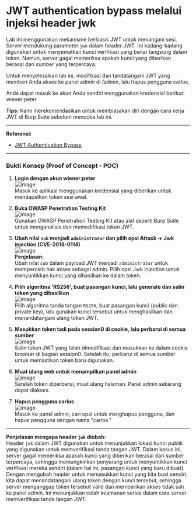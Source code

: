 # JWT authentication bypass melalui injeksi header jwk

Lab ini menggunakan mekanisme berbasis JWT untuk menangani sesi. Server mendukung parameter `jwk` dalam header JWT. Ini kadang-kadang digunakan untuk menyematkan kunci verifikasi yang benar langsung dalam token. Namun, server gagal memeriksa apakah kunci yang diberikan berasal dari sumber yang terpercaya.

Untuk menyelesaikan lab ini, modifikasi dan tandatangani JWT yang memberi Anda akses ke panel admin di /admin, lalu hapus pengguna carlos.

Anda dapat masuk ke akun Anda sendiri menggunakan kredensial berikut: wiener:peter

**Tips:** Kami merekomendasikan untuk membiasakan diri dengan cara kerja JWT di Burp Suite sebelum mencoba lab ini.

---------------------------------------------

**Referensi:**  
- [JWT Authentication Bypass](https://portswigger.net/web-security/jwt)

---------------------------------------------

### Bukti Konsep (Proof of Concept - POC)

1. **Login dengan akun wiener:peter**  
   ![image](https://github.com/user-attachments/assets/b3e4811a-e5fb-4212-bbc3-bf798822e454)  
   Masuk ke aplikasi menggunakan kredensial yang diberikan untuk mendapatkan token sesi awal.

2. **Buka OWASP Penetration Testing Kit**  
   ![image](https://github.com/user-attachments/assets/1a631c81-ef99-4c49-9a7d-f12454db6ec4)  
   Gunakan OWASP Penetration Testing Kit atau alat seperti Burp Suite untuk menganalisis dan memodifikasi token JWT.

3. **Ubah nilai `sub` menjadi `administrator` dan pilih opsi Attack -> Jwk injection (CVE-2018-0114)**  
   ![image](https://github.com/user-attachments/assets/02954a61-8793-4cf4-9a4c-6fa03a9e79aa)  
   **Penjelasan:**  
   Ubah nilai `sub` dalam payload JWT menjadi `administrator` untuk memperoleh hak akses sebagai admin. Pilih opsi Jwk injection untuk menyuntikkan kunci yang dihasilkan ke dalam token.

4. **Pilih algoritma 'RS256', buat pasangan kunci, lalu generate dan salin token yang dihasilkan**  
   ![image](https://github.com/user-attachments/assets/28e49e8f-86ad-431c-9453-27d11e4f01ff)  
   Pilih algoritma tanda tangan `RS256`, buat pasangan kunci (public dan private key), lalu gunakan kunci tersebut untuk menghasilkan dan menandatangani ulang token JWT.

5. **Masukkan token tadi pada session0 di cookie, lalu perbarui di semua sumber**  
   ![image](https://github.com/user-attachments/assets/f6aefb3c-9ffb-4c50-a04b-3c0109372d1b)  
   Salin token JWT yang telah dimodifikasi dan masukkan ke dalam cookie browser di bagian session0. Setelah itu, perbarui di semua sumber untuk memastikan token baru digunakan.

6. **Muat ulang web untuk menampilkan panel admin**  
   ![image](https://github.com/user-attachments/assets/de8c14dd-5605-49bf-8407-65e4a1c5b29d)  
   Setelah token diperbarui, muat ulang halaman. Panel admin sekarang dapat diakses.

7. **Hapus pengguna carlos**  
   ![image](https://github.com/user-attachments/assets/df2f1ce3-56fc-4e30-8b19-0d464a839ecd)  
   Masuk ke panel admin, cari opsi untuk menghapus pengguna, dan hapus pengguna dengan nama "carlos."

---

**Penjelasan mengapa header `jwk` diubah:**  
Header `jwk` dalam JWT digunakan untuk menunjukkan lokasi kunci publik yang digunakan untuk memverifikasi tanda tangan JWT. Dalam kasus ini, server gagal memeriksa apakah kunci yang diberikan berasal dari sumber terpercaya, sehingga memungkinkan penyerang untuk menyuntikkan kunci verifikasi mereka sendiri (dalam hal ini, pasangan kunci yang baru dibuat). Dengan mengubah header untuk memasukkan kunci yang kita buat sendiri, kita dapat menandatangani ulang token dengan kunci tersebut, sehingga server menganggap token tersebut valid dan memberikan akses tidak sah ke panel admin. Ini menunjukkan celah keamanan serius dalam cara server memverifikasi tanda tangan JWT.
